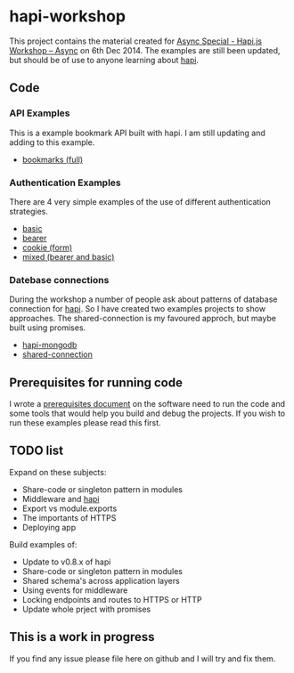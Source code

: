 # hapi-workshop

This project contains the material created for [Async Special - Hapi.js Workshop &ndash; Async](http://asyncjs.com/building-apis-workshop/) on 6th Dec 2014.  The examples are still been updated, but should be of use to anyone learning about [hapi](http://hapijs.com/).

## Code
### API Examples
This is a example bookmark API built with hapi. I am still updating and adding to this example.
* [bookmarks (full)](code/bookmarks)

### Authentication Examples
There are 4 very simple examples of the use of different authentication strategies.
* [basic](code/auth/auth-basic)
* [bearer](code/auth/auth-bearer)
* [cookie (form)](code/auth/auth-cookie)
* [mixed (bearer and basic)](code/auth/auth-mixed)

### Datebase connections
During the workshop a number of people ask about patterns of database connection for [hapi](http://hapijs.com/). So I have created two examples projects to show approaches. The shared-connection is my favoured approch, but maybe built using promises.
* [hapi-mongodb](code/shared-code/hapi-mongodb)
* [shared-connection](code/shared-code/shared-connection)


## Prerequisites for running code
I wrote a [prerequisites document](https://rawgit.com/glennjones/hapi-workshop/master/docs/prerequisites.html) on the software need to run the code and some tools that would help you build and debug the projects. If you wish to run these examples please read this first.

## TODO list
Expand on these subjects:
* Share-code or singleton pattern in modules
* Middleware and [hapi](http://hapijs.com/)
* Export vs module.exports
* The importants of HTTPS
* Deploying app

Build examples of:
* Update to v0.8.x of hapi
* Share-code or singleton pattern in modules
* Shared schema's across application layers
* Using events for middleware
* Locking endpoints and routes to HTTPS or HTTP
* Update whole prject with promises


## This is a work in progress
If you find any issue please file here on github and I will try and fix them.
